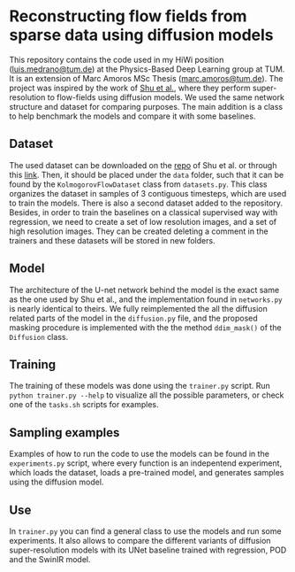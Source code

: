# Reconstructing flow fields from sparse data using diffusion models

This repository contains the code used in my HiWi position (luis.medrano@tum.de) at the Physics-Based Deep Learning group at TUM. It is an extension of Marc Amoros MSc Thesis (marc.amoros@tum.de). The project was inspired by the work of [Shu et al.](https://arxiv.org/abs/2211.14680), where they perform super-resolution to flow-fields using diffusion models. We used the same network structure and dataset for comparing purposes. The main addition is a class to help benchmark the models and compare it with some baselines.

## Dataset
The used dataset can be downloaded on the [repo](https://github.com/BaratiLab/Diffusion-based-Fluid-Super-resolution) of Shu et al. or through this [link](https://figshare.com/ndownloader/files/39181919). Then, it should be placed under the `data` folder, such that it can be found by the `KolmogorovFlowDataset` class from `datasets.py`. This class organizes the dataset in samples of 3 contiguous timesteps, which are used to train the models. There is also a second dataset added to the repository. Besides, in order to train the baselines on a classical supervised way with regression, we need to create a set of low resolution images, and a set of high resolution images. They can be created deleting a comment in the trainers and these datasets will be stored in new folders.

## Model
The architecture of the U-net network behind the model is the exact same as the one used by Shu et al., and the implementation found in `networks.py` is nearly identical to theirs. We fully reimplemented  the all the diffusion related parts of the model in the `diffusion.py` file, and the proposed masking procedure is implemented with the the method `ddim_mask()` of the `Diffusion` class.

## Training
The training of these models was done using the `trainer.py` script. Run `python trainer.py --help` to visualize all the possible parameters, or check one of the `tasks.sh` scripts for examples.

## Sampling examples
Examples of how to run the code to use the models can be found in the `experiments.py` script, where every function is an indepentend experiment, which loads the dataset, loads a pre-trained model, and generates samples using the diffusion model. 

## Use 

In `trainer.py` you can find a general class to use the models and run some experiments. It also allows to compare the different variants of diffusion super-resolution models with its UNet baseline trained with regression, POD and the SwinIR model.